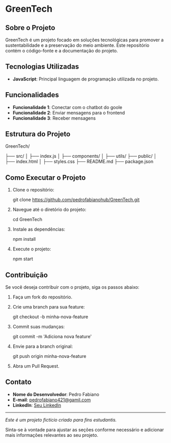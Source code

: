 # GreenTech

## Sobre o Projeto

GreenTech é um projeto focado em soluções tecnológicas para promover a sustentabilidade e a preservação do meio ambiente. Este repositório contém o código-fonte e a documentação do projeto.

## Tecnologias Utilizadas

- **JavaScript**: Principal linguagem de programação utilizada no projeto.

## Funcionalidades

- **Funcionalidade 1**: Conectar com o chatbot do goole
- **Funcionalidade 2**: Enviar mensagens para o frontend
- **Funcionalidade 3**: Receber mensagens

## Estrutura do Projeto

GreenTech/

├── src/
│   ├── index.js
│   ├── components/
│   ├── utils/
├── public/
│   ├── index.html
│   ├── styles.css
├── README.md
├── package.json

## Como Executar o Projeto

1. Clone o repositório:

    git clone https://github.com/pedrofabianohub/GreenTech.git

2. Navegue até o diretório do projeto:

    cd GreenTech

3. Instale as dependências:

    npm install


4. Execute o projeto:

    npm start


## Contribuição

Se você deseja contribuir com o projeto, siga os passos abaixo:

1. Faça um fork do repositório.
   
2. Crie uma branch para sua feature:

    git checkout -b minha-nova-feature

3. Commit suas mudanças:

    git commit -m 'Adiciona nova feature'

4. Envie para a branch original:
   
    git push origin minha-nova-feature
   
6. Abra um Pull Request.


## Contato

- **Nome do Desenvolvedor**: Pedro Fabiano
- **E-mail**: pedrofabiano421@gamil.com
- **LinkedIn**: [Seu LinkedIn](https://www.linkedin.com/in/pedrofabianov)

---

*Este é um projeto fictício criado para fins estudantis.*

Sinta-se à vontade para ajustar as seções conforme necessário e adicionar mais informações relevantes ao seu projeto.
